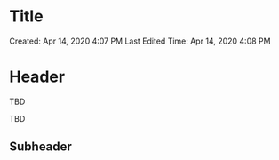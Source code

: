 # Title

Created: Apr 14, 2020 4:07 PM
Last Edited Time: Apr 14, 2020 4:08 PM

# Header

TBD

TBD

## Subheader